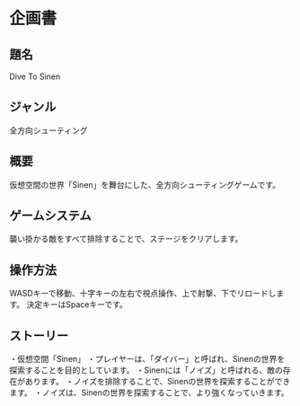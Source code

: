 # 企画書
## 題名
Dive To Sinen

## ジャンル
全方向シューティング

## 概要
仮想空間の世界「Sinen」を舞台にした、全方向シューティングゲームです。

## ゲームシステム
襲い掛かる敵をすべて排除することで、ステージをクリアします。

## 操作方法
WASDキーで移動、十字キーの左右で視点操作、上で射撃、下でリロードします。
決定キーはSpaceキーです。



## ストーリー
・仮想空間「Sinen」
・プレイヤーは、「ダイバー」と呼ばれ、Sinenの世界を探索することを目的としています。
・Sinenには「ノイズ」と呼ばれる、敵の存在があります。
・ノイズを排除することで、Sinenの世界を探索することができます。
・ノイズは、Sinenの世界を探索することで、より強くなっていきます。
